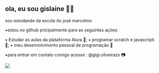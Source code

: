 ## ola, eu sou gislaine 🤍🦩
sou estudande da escola do josé marcelino

▪️estou no github pricipalmente para as seguintes ações:

▪️ Estudar as aulas da plataforma Alura 🩷;
▪️ programar scratch e javascriptℹ 🩷;
▪️ meu desenvolvimento pessoal de programação 🩷

▪️para entrar em contato comigo acesse :
@gigi.oliveirazs 📷

![](https://th.bing.com/th/id/OIP.1y8VFvG5Cc0xHiwykQgJlQAAAA?rs=1&pid=ImgDetMain)

